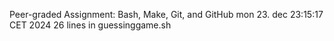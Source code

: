 Peer-graded Assignment: Bash, Make, Git, and GitHub mon 23. dec 23:15:17 CET 2024
26 lines in guessinggame.sh
